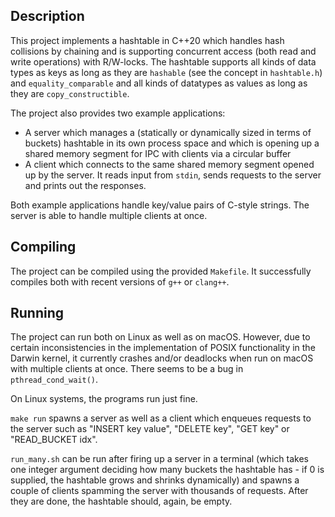 ## Description
This project implements a hashtable in C++20 which handles hash collisions by chaining and is supporting concurrent access (both read and write operations) with R/W-locks.
The hashtable supports all kinds of data types as keys as long as they are `hashable` (see the concept in `hashtable.h`) and `equality_comparable` and all kinds of datatypes as values as long as they are `copy_constructible`.

The project also provides two example applications:

* A server which manages a (statically or dynamically sized in terms of buckets) hashtable in its own process space and which is opening up a shared memory segment for IPC with clients via a circular buffer
* A client which connects to the same shared memory segment opened up by the server. It reads input from `stdin`, sends requests to the server and prints out the responses.

Both example applications handle key/value pairs of C-style strings. The server is able to handle multiple clients at once.

## Compiling
The project can be compiled using the provided `Makefile`. It successfully compiles both with recent versions of `g++` or `clang++`.

## Running
The project can run both on Linux as well as on macOS. However, due to certain inconsistencies in the implementation of POSIX functionality in the Darwin kernel, it currently crashes and/or deadlocks when run on macOS with multiple clients at once. There seems to be a bug in `pthread_cond_wait()`.

On Linux systems, the programs run just fine.

`make run` spawns a server as well as a client which enqueues requests to the server such as "INSERT key value", "DELETE key", "GET key" or "READ_BUCKET idx".

`run_many.sh` can be run after firing up a server in a terminal (which takes one integer argument deciding how many buckets the hashtable has - if 0 is supplied, the hashtable grows and shrinks dynamically) and spawns a couple of clients spamming the server with thousands of requests. After they are done, the hashtable should, again, be empty.

